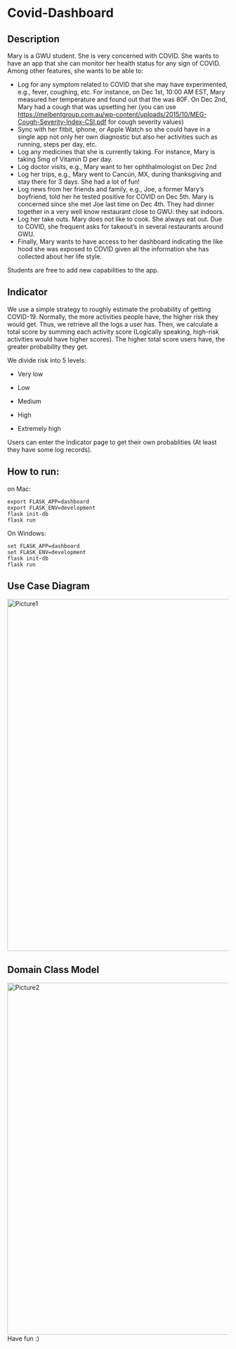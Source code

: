 # Covid-Dashboard

## Description

Mary is a GWU student. She is very concerned with COVID. She wants to have an app that she can monitor her health status for any sign of COVID. Among other features, she wants to be able to:
- Log for any symptom related to COVID that she may have experimented, e.g., fever, coughing, etc. For instance, on Dec 1st, 10:00 AM EST, Mary measured her temperature and found out that the was 80F. On Dec 2nd, Mary had a cough that was upsetting her (you can use https://melbentgroup.com.au/wp-content/uploads/2015/10/MEG-Cough-Severity-Index-CSI.pdf for cough severity values)
- Sync with her fitbit, iphone, or Apple Watch so she could have in a single app not only her own diagnostic but also her activities such as running, steps per day, etc.
- Log any medicines that she is currently taking. For instance, Mary is taking 5mg of Vitamin D per day.
- Log doctor visits, e.g., Mary want to her ophthalmologist on Dec 2nd
- Log her trips, e.g., Mary went to Cancún, MX, during thanksgiving and stay there for 3 days. She had a lot of fun!
- Log news from her friends and family, e.g., Joe, a former Mary’s boyfriend, told her he tested positive for COVID on Dec 5th. Mary is concerned since she met Joe last time on Dec 4th. They had dinner together in a very well know restaurant close to GWU: they sat indoors.
-	Log her take outs. Mary does not like to cook. She always eat out. Due to COVID, she frequent asks for takeout’s in several restaurants around GWU.
- Finally, Mary wants to have access to her dashboard indicating the like hood she was exposed to COVID given all the information she has collected about her life style.

Students are free to add new capabilities to the app.

## Indicator

We use a simple strategy to roughly estimate the probability of getting COVID-19. Normally, the more activities people have, the higher risk they would get. Thus, we retrieve all the logs a user has. Then, we calculate a total score by summing each activity score (Logically speaking, high-risk activities would have higher scores). The higher total score users have, the greater probability they get.

We divide risk into 5 levels:

- Very low

- Low

- Medium 

- High

- Extremely high

Users can enter the Indicator page to get their own probablities (At least they have some log records).

## How to run:

on Mac:
```
export FLASK_APP=dashboard
export FLASK_ENV=development
flask init-db
flask run
```
On Windows:
```
set FLASK_APP=dashboard
set FLASK_ENV=development
flask init-db
flask run
```

## Use Case Diagram
<img src="https://i.ibb.co/GVyH1MC/Picture1.png" alt="Picture1" border="0" width="800" height="800">

## Domain Class Model
<img src="https://i.ibb.co/NSNk5Sr/Picture2.png" alt="Picture2" border="0" width="800" height="800">
Have fun :)
